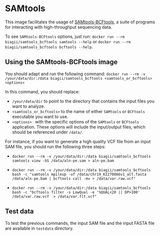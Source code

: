# SAMtools

This image facilitates the usage of [SAMtools-BCFtools](http://www.htslib.org/), a suite of programs for interacting with high-throughput sequencing data.

To see `SAMtools-BCFtools` options, just run:  `docker run --rm biagii/samtools_bcftools samtools --help` or `docker run --rm biagii/samtools_bcftools bcftools --help`.

## Using the SAMtools-BCFtools image
You should adapt and run the following command: `docker run --rm -v /your/data/dir:/data biagii/samtools_bcftools <samtools_or_bcftools> <options>`

In this command, you should replace:
- `/your/data/dir` to point to the directory that contains the input files you want to analyze.
- `<samtools_or_bcftools>` to the name of either `SAMtools` or `BCFtools` executable you want to use.
- `<options> ` with the specific options of the `SAMtools` or `BCFtools` application. These options will include the input/output files, which should be referenced under `/data/`.

For instance, if you want to generate a high quality VCF file from an input SAM file, you should run the following three steps: 

- `docker run --rm -v /your/data/dir:/data biagii/samtools_bcftools samtools view -bS /data/aln-pe.sam > aln-pe.bam`

- `docker run --rm -v /your/data/dir:/data biagii/samtools_bcftools bash -c "samtools mpileup -uf /data/chr19_KI270866v1_alt.fasta /data/aln-pe.bam | bcftools call -mv > /data/var.raw.vcf"`

- `docker run --rm -v /your/data/dir:/data biagii/samtools_bcftools bash -c "bcftools filter -s LowQual -e '%QUAL<20 || DP>100' /data/var.raw.vcf  > /data/var.flt.vcf"`

## Test data
To test the previous commands, the input SAM file and the input FASTA file are available in `testdata` directory.
